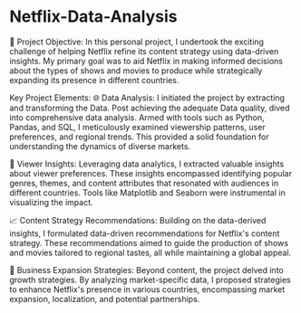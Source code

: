 # Netflix-Data-Analysis

🎯 Project Objective: 
In this personal project, I undertook the exciting challenge of helping Netflix refine its content strategy using data-driven insights. My primary goal was to aid Netflix in making informed decisions about the types of shows and movies to produce while strategically expanding its presence in different countries.

Key Project Elements:
🌐 Data Analysis: 
I initiated the project by extracting and transforming the Data. Post achieving the adequate Data quality, dived into comprehensive data analysis. Armed with tools such as Python, Pandas, and SQL, I meticulously examined viewership patterns, user preferences, and regional trends. This provided a solid foundation for understanding the dynamics of diverse markets.

🧐 Viewer Insights: 
Leveraging data analytics, I extracted valuable insights about viewer preferences. These insights encompassed identifying popular genres, themes, and content attributes that resonated with audiences in different countries. Tools like Matplotlib and Seaborn were instrumental in visualizing the impact.

📈 Content Strategy Recommendations: 
Building on the data-derived insights, I formulated data-driven recommendations for Netflix's content strategy. These recommendations aimed to guide the production of shows and movies tailored to regional tastes, all while maintaining a global appeal.

🚀 Business Expansion Strategies: 
Beyond content, the project delved into growth strategies. By analyzing market-specific data, I proposed strategies to enhance Netflix's presence in various countries, encompassing market expansion, localization, and potential partnerships.
